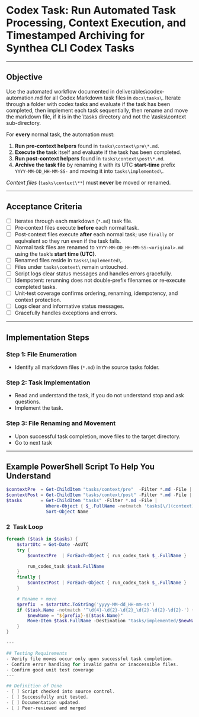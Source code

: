 # Codex Task: Run Automated Task Processing, Context Execution, and Timestamped Archiving for **Synthea CLI** Codex Tasks

---

## Objective
Use the automated workflow documented in deliverables\codex-automation.md for all Codex Markdown task files in `docs\tasks\`. Iterate through a folder with codex tasks and evaluate if the task has been completed, then implement each task sequentially, then rename and move the markdown file, if it is in the \tasks directory and not the \tasks\context sub-directory.

For **every** normal task, the automation must:

1. **Run pre‑context helpers** found in `tasks\context\pre\*.md`.
2. **Execute the task** itself and evaluate if the task has been completed.
3. **Run post‑context helpers** found in `tasks\context\post\*.md`.
4. **Archive the task file** by renaming it with its UTC **start‑time** prefix  
   `YYYY-MM-DD_HH-MM-SS-` and moving it into `tasks\implemented\`.

*Context files* (`tasks\context\**`) must **never** be moved or renamed.

---

## Acceptance Criteria
- [ ] Iterates through each markdown (`*.md`) task file.
- [ ] Pre‑context files execute **before** each normal task.
- [ ] Post‑context files execute **after** each normal task; use `finally` or equivalent so they run even if the task fails.
- [ ] Normal task files are renamed to `YYYY-MM-DD_HH-MM-SS-<original>.md` using the task’s **start time (UTC)**.
- [ ] Renamed files reside in `tasks\implemented\`.
- [ ] Files under `tasks\context\` remain untouched.
- [ ] Script logs clear status messages and handles errors gracefully.
- [ ] Idempotent: rerunning does not double‑prefix filenames or re‑execute completed tasks.
- [ ] Unit‑test coverage confirms ordering, renaming, idempotency, and context protection.
- [ ] Logs clear and informative status messages.
- [ ] Gracefully handles exceptions and errors.

---

## Implementation Steps

### Step 1: File Enumeration
- Identify all markdown files (`*.md`) in the source tasks folder.

### Step 2: Task Implementation
- Read and understand the task, if you do not understand stop and ask questions.
- Implement the task.

### Step 3: File Renaming and Movement
- Upon successful task completion, move files to the target directory.
- Go to next task

---

## Example PowerShell Script To Help You Understand

```powershell
$contextPre  = Get-ChildItem "tasks/context/pre"  -Filter *.md -File | Sort-Object Name
$contextPost = Get-ChildItem "tasks/context/post" -Filter *.md -File | Sort-Object Name
$tasks       = Get-ChildItem "tasks" -Filter *.md -File |
               Where-Object { $_.FullName -notmatch 'tasks[\/](context)[\/]' } |
               Sort-Object Name
```

### 2  Task Loop
```powershell
foreach ($task in $tasks) {
    $startUtc = Get-Date -AsUTC
    try {
        $contextPre  | ForEach-Object { run_codex_task $_.FullName }

        run_codex_task $task.FullName
    }
    finally {
        $contextPost | ForEach-Object { run_codex_task $_.FullName }
    }

    # Rename + move
    $prefix  = $startUtc.ToString('yyyy-MM-dd_HH-mm-ss')
    if ($task.Name -notmatch '^\d{4}-\d{2}-\d{2}_\d{2}-\d{2}-\d{2}-') {
        $newName = "${prefix}-$($task.Name)"
        Move-Item $task.FullName -Destination "tasks/implemented/$newName"
    }
}

---

## Testing Requirements
- Verify file moves occur only upon successful task completion.
- Confirm error handling for invalid paths or inaccessible files.
- Confirm good unit test coverage
---

## Definition of Done
- [ ] Script checked into source control.
- [ ] Successfully unit tested.
- [ ] Documentation updated.
- [ ] Peer-reviewed and merged